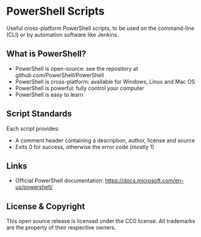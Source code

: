 PowerShell Scripts
==================

Useful cross-platform PowerShell scripts, to be used on the command-line (CLI) or by automation software like Jenkins.

What is PowerShell?
-------------------
* PowerShell is open-source: see the repository at github.com/PowerShell/PowerShell 
* PowerShell is cross-platform: available for Windows, Linux and Mac OS
* PowerShell is powerful: fully control your computer
* PowerShell is easy to learn


Script Standards
----------------
Each script provides:
* A comment header containing a description, author, license and source
* Exits 0 for success, otherwise the error code (mostly 1)

Links
-----
* Official PowerShell documentation: https://docs.microsoft.com/en-us/powershell/

License & Copyright
-------------------
This open source release is licensed under the CC0 license. All trademarks are the property of their respective owners.
